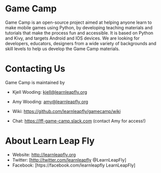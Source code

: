 # Game Camp
Game Camp is an open-source project aimed at helping anyone learn to make mobile games using Python, by developing teaching materials and tutorials that make the process fun and accessible. It is based on Python and Kivy, and targets Android and IOS devices. We are looking for developers, educators, designers from a wide variety of backgrounds and skill levels to help us develop the Game Camp materials.

# Contacting Us
Game Camp is maintained by 
* Kjell Wooding: kjell@learnleapfly.org
* Amy Wooding: amy@learnleapfly.org


* Wiki: https://github.com/learnleapfly/gamecamp/wiki
* Chat: https://lff-game-camp.slack.com (contact Amy for access!)



# About Learn Leap Fly
* Website: http://learnleapfly.org
* Twitter: [http://twitter.com/learnleapfly @LearnLeapFly]
* Facebook: [htps://facebook.com/learnleapfly LearnLeapFly]

